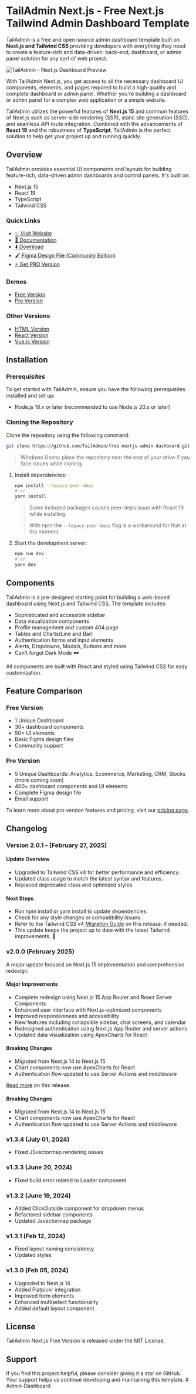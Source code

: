 # TailAdmin Next.js - Free Next.js Tailwind Admin Dashboard Template

TailAdmin is a free and open-source admin dashboard template built on **Next.js and Tailwind CSS** providing developers with everything they need to create a feature-rich and data-driven: back-end, dashboard, or admin panel solution for any sort of web project.

![TailAdmin - Next.js Dashboard Preview](./banner.png)

With TailAdmin Next.js, you get access to all the necessary dashboard UI components, elements, and pages required to build a high-quality and complete dashboard or admin panel. Whether you're building a dashboard or admin panel for a complex web application or a simple website. 

TailAdmin utilizes the powerful features of **Next.js 15** and common features of Next.js such as server-side rendering (SSR), static site generation (SSG), and seamless API route integration. Combined with the advancements of **React 19** and the robustness of **TypeScript**, TailAdmin is the perfect solution to help get your project up and running quickly.

## Overview

TailAdmin provides essential UI components and layouts for building feature-rich, data-driven admin dashboards and control panels. It's built on:

- Next.js 15
- React 19
- TypeScript
- Tailwind CSS

### Quick Links
- [✨ Visit Website](https://tailadmin.com)
- [📄 Documentation](https://tailadmin.com/docs)
- [⬇️ Download](https://tailadmin.com/download)
- [🖌️ Figma Design File (Community Edition)](https://www.figma.com/community/file/1463141366275764364)
- [⚡ Get PRO Version](https://tailadmin.com/pricing)

### Demos
- [Free Version](https://nextjs-free-demo.tailadmin.com)
- [Pro Version](https://nextjs-demo.tailadmin.com)

### Other Versions
- [HTML Version](https://github.com/TailAdmin/tailadmin-free-tailwind-dashboard-template)
- [React Version](https://github.com/TailAdmin/free-react-tailwind-admin-dashboard)
- [Vue.js Version](https://github.com/TailAdmin/vue-tailwind-admin-dashboard)

## Installation

### Prerequisites
To get started with TailAdmin, ensure you have the following prerequisites installed and set up:

- Node.js 18.x or later (recommended to use Node.js 20.x or later)

### Cloning the Repository
Clone the repository using the following command:

```bash
git clone https://github.com/TailAdmin/free-nextjs-admin-dashboard.git
```

> Windows Users: place the repository near the root of your drive if you face issues while cloning.

1. Install dependencies:
    ```bash
    npm install --legacy-peer-deps
    # or
    yarn install
    ```
    > Some included packages causes peer-deps issue with React 19 while installing.
    >
    > With npm the `--legacy-peer-deps` flag is a workaround for that at the moment.

2. Start the development server:
    ```bash
    npm run dev
    # or
    yarn dev
    ```

## Components

TailAdmin is a pre-designed starting point for building a web-based dashboard using Next.js and Tailwind CSS. The template includes:

- Sophisticated and accessible sidebar
- Data visualization components
- Profile management and custom 404 page
- Tables and Charts(Line and Bar)
- Authentication forms and input elements
- Alerts, Dropdowns, Modals, Buttons and more
- Can't forget Dark Mode 🕶️

All components are built with React and styled using Tailwind CSS for easy customization.

## Feature Comparison

### Free Version
- 1 Unique Dashboard
- 30+ dashboard components
- 50+ UI elements
- Basic Figma design files
- Community support

### Pro Version
- 5 Unique Dashboards: Analytics, Ecommerce, Marketing, CRM, Stocks (more coming soon)
- 400+ dashboard components and UI elements
- Complete Figma design file
- Email support

To learn more about pro version features and pricing, visit our [pricing page](https://tailadmin.com/pricing).

## Changelog

### Version 2.0.1 - [February 27, 2025]

#### Update Overview

- Upgraded to Tailwind CSS v4 for better performance and efficiency.
- Updated class usage to match the latest syntax and features.
- Replaced deprecated class and optimized styles.

#### Next Steps

- Run npm install or yarn install to update dependencies.
- Check for any style changes or compatibility issues.
- Refer to the Tailwind CSS v4 [Migration Guide](https://tailwindcss.com/docs/upgrade-guide) on this release. if needed.
- This update keeps the project up to date with the latest Tailwind improvements. 🚀

### v2.0.0 (February 2025)
A major update focused on Next.js 15 implementation and comprehensive redesign.

#### Major Improvements
- Complete redesign using Next.js 15 App Router and React Server Components
- Enhanced user interface with Next.js-optimized components
- Improved responsiveness and accessibility
- New features including collapsible sidebar, chat screens, and calendar
- Redesigned authentication using Next.js App Router and server actions
- Updated data visualization using ApexCharts for React

#### Breaking Changes

- Migrated from Next.js 14 to Next.js 15
- Chart components now use ApexCharts for React
- Authentication flow updated to use Server Actions and middleware

[Read more](https://tailadmin.com/docs/update-logs/nextjs) on this release.

#### Breaking Changes
- Migrated from Next.js 14 to Next.js 15
- Chart components now use ApexCharts for React
- Authentication flow updated to use Server Actions and middleware

### v1.3.4 (July 01, 2024)
- Fixed JSvectormap rendering issues

### v1.3.3 (June 20, 2024)
- Fixed build error related to Loader component

### v1.3.2 (June 19, 2024)
- Added ClickOutside component for dropdown menus
- Refactored sidebar components
- Updated Jsvectormap package

### v1.3.1 (Feb 12, 2024)
- Fixed layout naming consistency
- Updated styles

### v1.3.0 (Feb 05, 2024)
- Upgraded to Next.js 14
- Added Flatpickr integration
- Improved form elements
- Enhanced multiselect functionality
- Added default layout component

## License

TailAdmin Next.js Free Version is released under the MIT License.

## Support

If you find this project helpful, please consider giving it a star on GitHub. Your support helps us continue developing and maintaining this template.
#   A d m i n - D a s h b o a r d  
 